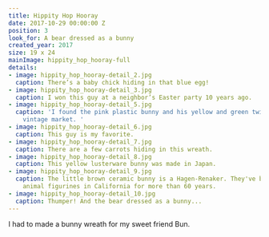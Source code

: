 ```yaml
---
title: Hippity Hop Hooray
date: 2017-10-29 00:00:00 Z
position: 3
look_for: A bear dressed as a bunny
created_year: 2017
size: 19 x 24
mainImage: hippity_hop_hooray-full
details:
- image: hippity_hop_hooray-detail_2.jpg
  caption: There’s a baby chick hiding in that blue egg!
- image: hippity_hop_hooray-detail_3.jpg
  caption: I won this guy at a neighbor’s Easter party 10 years ago.
- image: hippity_hop_hooray-detail_5.jpg
  caption: 'I found the pink plastic bunny and his yellow and green twins at the Warrenton
    vintage market. '
- image: hippity_hop_hooray-detail_6.jpg
  caption: This guy is my favorite.
- image: hippity_hop_hooray-detail_7.jpg
  caption: There are a few carrots hiding in this wreath.
- image: hippity_hop_hooray-detail_8.jpg
  caption: This yellow lusterware bunny was made in Japan.
- image: hippity_hop_hooray-detail_9.jpg
  caption: The little brown ceramic bunny is a Hagen-Renaker. They've been making
    animal figurines in California for more than 60 years.
- image: hippity_hop_hooray-detail_10.jpg
  caption: Thumper! And the bear dressed as a bunny...
---
```


I had to made a bunny wreath for my sweet friend Bun.
